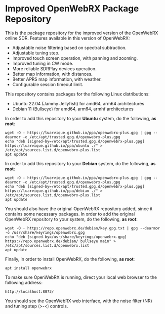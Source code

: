 # Improved OpenWebRX Package Repository
This is the package repository for the improved version of the OpenWebRX online SDR. Features available in this version of OpenWebRX:
* Adjustable noise filtering based on spectral subtraction.
* Adjustable tuning step.
* Improved touch screen operation, with panning and zooming.
* Improved tuning in CW mode.
* More reliable SDRPlay devices operation.
* Better map information, with distances.
* Better APRS map information, with weather.
* Configurable session timeout limit.

This repository contains packages for the following Linux distributions:
* Ubuntu 22.04 (Jammy Jellyfish) for amd64, arm64 architectures
* Debian 11 (Bullseye) for amd64, arm64, armhf architectures

In order to add this repository to your **Ubuntu** system, do the following, **as root**:

    wget -O - https://luarvique.github.io/ppa/openwebrx-plus.gpg | gpg --dearmor -o /etc/apt/trusted.gpg.d/openwebrx-plus.gpg
    echo "deb [signed-by=/etc/apt/trusted.gpg.d/openwebrx-plus.gpg] https://luarvique.github.io/ppa/ubuntu ./" > /etc/apt/sources.list.d/openwebrx-plus.list
    apt update

In order to add this repository to your **Debian** system, do the following, **as root**:

    wget -O - https://luarvique.github.io/ppa/openwebrx-plus.gpg | gpg --dearmor -o /etc/apt/trusted.gpg.d/openwebrx-plus.gpg
    echo "deb [signed-by=/etc/apt/trusted.gpg.d/openwebrx-plus.gpg] https://luarvique.github.io/ppa/debian ./" > /etc/apt/sources.list.d/openwebrx-plus.list
    apt update

You should also have the original OpenWebRX repository added, since it contains some necessary packages. In order to add the original OpenWebRX repository to your system, do the following, **as root**:

    wget -O - https://repo.openwebrx.de/debian/key.gpg.txt | gpg --dearmor -o /usr/share/keyrings/openwebrx.gpg
    echo "deb [signed-by=/usr/share/keyrings/openwebrx.gpg] https://repo.openwebrx.de/debian/ bullseye main" > /etc/apt/sources.list.d/openwebrx.list
    apt update

Finally, in order to install OpenWebRX, do the following, **as root**:

    apt install openwebrx

To make sure OpenWebRX is running, direct your local web browser to the following address:

    http://localhost:8073/
    
You should see the OpenWebRX web interface, with the noise filter (NR) and tuning step (>-<) controls.
